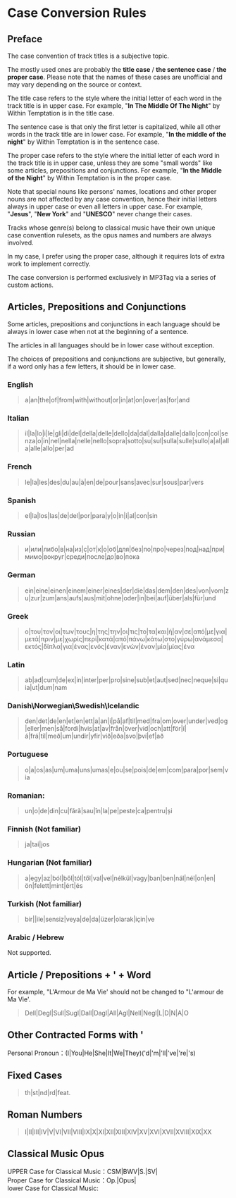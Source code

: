 # Case Conversion Rules

## Preface

The case convention of track titles is a subjective topic. 

The mostly used ones are probably the **title case** / **the sentence case** / **the proper case**. Please note that the names of these cases are unofficial and may vary depending on the source or context.

The title case refers to the style where the initial letter of each word in the track title is in upper case. For example, "**In The Middle Of The Night**" by Within Temptation is in the title case.  

The sentence case is that only the first letter is capitalized, while all other words in the track title are in lower case. For example, "**In the middle of the night**" by Within Temptation is in the sentence case.  

The proper case refers to the style where the initial letter of each word in the track title is in upper case, unless they are some "small words" like some articles, prepositions and conjunctions. For example, "**In the Middle of the Night**" by Within Temptation is in the proper case.  

Note that special nouns like persons' names, locations and other proper nouns are not affected by any case convention, hence their initial letters always in upper case or even all letters in upper case. For example, "**Jesus**", "**New York**" and "**UNESCO**" never change their cases.  

Tracks whose genre(s) belong to classical music have their own unique case convention rulesets, as the opus names and numbers are always involved.  

In my case, I prefer using the proper case, although it requires lots of extra work to implement correctly.  

The case conversion is performed exclusively in MP3Tag via a series of custom actions.  

## Articles, Prepositions and Conjunctions

Some articles, prepositions and conjunctions in each language should be always in lower case when not at the beginning of a sentence.  

The articles in all languages should be in lower case without exception.  

The choices of prepositions and conjunctions are subjective, but generally, if a word only has a few letters, it should be in lower case.  

### English
>a|an|the|of|from|with|without|or|in|at|on|over|as|for|and
### Italian
>il|la|lo|i|le|gli|di|del|della|delle|dello|da|dal|dalla|dalle|dallo|con|col|senza|o|in|nel|nella|nelle|nello|sopra|sotto|su|sul|sulla|sulle|sullo|a|al|alla|alle|allo|per|ad
### French
>le|la|les|des|du|au|à|en|de|pour|sans|avec|sur|sous|par|vers
### Spanish
>el|la|los|las|de|del|por|para|y|o|in|i|al|con|sin
### Russian
>и|или|либо|в|на|из|с|от|к|о|об|для|без|по|про|через|под|над|при|мимо|вокруг|среди|после|до|во|пока
### German
>ein|eine|einen|einem|einer|eines|der|die|das|dem|den|des|von|vom|zu|zur|zum|ans|aufs|aus|mit|ohne|oder|in|bei|auf|über|als|für|und
### Greek
>ο|του|τον|οι|των|τους|η|της|την|οι|τις|το|τα|και|ή|αν|σε|από|με|για|μετά|πριν|με|χωρίς|περί|κατά|από|πάνω|κάτω|στο|γύρω|ανάμεσα|εκτός|δίπλα|για|ένας|ενός|έναν|ενών|έναν|μία|μίας|ένα
### Latin
>ab|ad|cum|de|ex|in|inter|per|pro|sine|sub|et|aut|sed|nec|neque|si|quia|ut|dum|nam
### Danish\Norwegian\Swedish\Icelandic
>den|det|de|en|et|en|ett|a|an|i|på|af|til|med|fra|om|over|under|ved|og|eller|men|så|fordi|hvis|at|av|från|över|vid|och|att|för|í|á|frá|til|með|um|undir|yfir|við|eða|svo|því|ef|að
### Portuguese
>o|a|os|as|um|uma|uns|umas|e|ou|se|pois|de|em|com|para|por|sem|via
### Romanian:
>un|o|de|din|cu|fără|sau|în|la|pe|peste|ca|pentru|și
### Finnish (Not familiar)
>ja|tai|jos
### Hungarian (Not familiar)
>a|egy|az|ból|ből|tól|től|val|vel|nélkül|vagy|ban|ben|nál|nél|on|en|ön|felett|mint|ért|és
### Turkish (Not familiar)
>bir||ile|sensiz|veya|de|da|üzer|olarak|için|ve
### Arabic / Hebrew
Not supported.  

## Article / Prepositions + ' + Word

For example, "L'Armour de Ma Vie' should not be changed to "L'armour de Ma Vie'.  

>Dell|Degl|Sull|Sugl|Dall|Dagl|All|Agl|Nell|Negl|L|D|N|A|O

## Other Contracted Forms with '

Personal Pronoun：(I|You|He|She|It|We|They)('d|'m|'ll|'ve|'re|'s)

## Fixed Cases

>th|st|nd|rd|feat.

## Roman Numbers

>I|II|III|IV|V|VI|VII|VIII|IX|X|XI|XII|XIII|XIV|XV|XVI|XVII|XVIII|XIX|XX  

## Classical Music Opus

UPPER Case for Classical Music：CSM|BWV|S.|SV|  
Proper Case for Classical Music：Op.|Opus|  
lower Case for Classical Music:  
